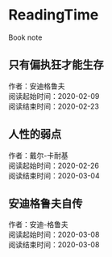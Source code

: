 # ReadingTime
Book note

## 只有偏执狂才能生存
作者：安迪格鲁夫 <br/>
阅读起始时间：2020-02-09<br/>
阅读结束时间：2020-02-23<br/>

## 人性的弱点
作者：戴尔-卡耐基<br/>
阅读起始时间：2020-02-26<br/>
阅读结束时间：2020-03-04<br/>

## 安迪格鲁夫自传
作者：安迪-格鲁夫<br/>
阅读起始时间：2020-03-08<br/>
阅读结束时间：2020-03-08<br/>
